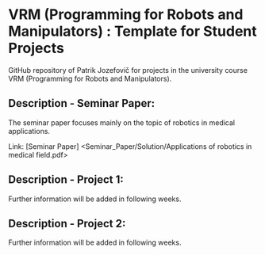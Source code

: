 # VRM (Programming for Robots and Manipulators) : Template for Student Projects
GitHub repository of Patrik Jozefovič for projects in the university course VRM (Programming for Robots and Manipulators).

## Description - Seminar Paper:

The seminar paper focuses mainly on the topic of robotics in medical applications.

Link: [Seminar Paper] <Seminar_Paper/Solution/Applications of robotics in medical field.pdf>

## Description - Project 1:
Further information will be added in following weeks.

## Description - Project 2:

Further information will be added in following weeks.
